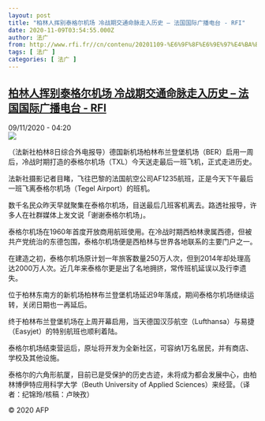 ```yaml
---
layout: post
title: "柏林人挥别泰格尔机场 冷战期交通命脉走入历史 – 法国国际广播电台 - RFI"
date: 2020-11-09T03:54:55.000Z
author: 法广
from: http://www.rfi.fr//cn/contenu/20201109-%E6%9F%8F%E6%9E%97%E4%BA%BA%E6%8C%A5%E5%88%AB%E6%B3%B0%E6%A0%BC%E5%B0%94%E6%9C%BA%E5%9C%BA-%E5%86%B7%E6%88%98%E6%9C%9F%E4%BA%A4%E9%80%9A%E5%91%BD%E8%84%89%E8%B5%B0%E5%85%A5%E5%8E%86%E5%8F%B2
tags: [ 法广 ]
categories: [ 法广 ]
---
```

<!--1604894095000-->
[柏林人挥别泰格尔机场 冷战期交通命脉走入历史 – 法国国际广播电台 - RFI](http://www.rfi.fr//cn/contenu/20201109-%E6%9F%8F%E6%9E%97%E4%BA%BA%E6%8C%A5%E5%88%AB%E6%B3%B0%E6%A0%BC%E5%B0%94%E6%9C%BA%E5%9C%BA-%E5%86%B7%E6%88%98%E6%9C%9F%E4%BA%A4%E9%80%9A%E5%91%BD%E8%84%89%E8%B5%B0%E5%85%A5%E5%8E%86%E5%8F%B2)
------

<div>
<div>09/11/2020 - 04:20</div><img src="https://s.rfi.fr/media/display/79e508d8-223d-11eb-ac37-005056bf87d6/w:310/p:16x9/int0006b.201109112004.jpg"><div class="t-content__body u-clearfix">            <p>（法新社柏林8日综合外电报导）德国新机场柏林布兰登堡机场（BER）启用一周后，冷战时期打造的泰格尔机场（TXL）今天送走最后一班飞机，正式走进历史。</p><p>    法新社摄影记者目睹，飞往巴黎的法国航空公司AF1235航班，正是今天下午最后一班飞离泰格尔机场（Tegel Airport）的班机。</p><p>    数千名民众昨天早就聚集在泰格尔机场，目送最后几班客机离去。路透社报导，许多人在社群媒体上发文说「谢谢泰格尔机场」。</p><p>    泰格尔机场在1960年首度开放商用航班使用。在冷战时期西柏林隶属西德，但被共产党统治的东德包围，泰格尔机场便是西柏林与世界各地联系的主要门户之一。</p><p>    在建造之初，泰格尔机场原计划一年旅客数量250万人次，但到2014年却处理高达2000万人次。近几年来泰格尔更是出了名地拥挤，常传班机延误以及行李遗失。</p><p>    位于柏林东南方的新机场柏林布兰登堡机场延迟9年落成，期间泰格尔机场继续运转，关闭日期也一再延后。</p><p>    终于柏林布兰登堡机场在上周开幕启用，当天德国汉莎航空（Lufthansa）与易捷（Easyjet）的特别航班也顺利着陆。</p><p>    泰格尔机场结束营运后，原址将开发为全新社区，可容纳1万名居民，并有商店、学校及其他设施。</p><p>    泰格尔的六角形航厦，目前已是受保护的历史古迹，未将成为都会发展中心，由柏林博伊特应用科学大学（Beuth University of Applied Sciences）来经营。（译者：纪锦玲/核稿：卢映孜）</p>            <p class="t-copyright">© 2020 AFP</p>        </div>
</div>
